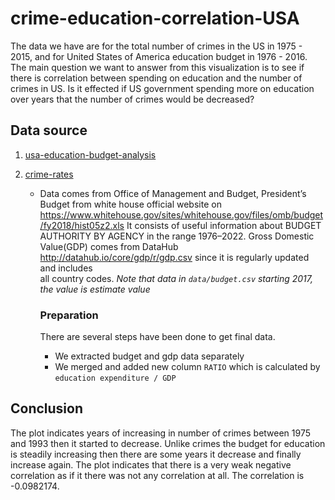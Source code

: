 # crime-education-correlation-USA


The data we have are for the total number of crimes in the US in 1975 - 2015, and for United States of America education budget in 1976 - 2016.
The main question we want to answer from this visualization is to see if there is correlation between spending on education and the number of crimes in US. Is it effected if US government spending more on education over years  that the number of crimes would be decreased?


## Data source

1. [usa-education-budget-analysis](https://www.kaggle.com/marshallproject/crime-rates)

2. [crime-rates](https://datahub.io/core/usa-education-budget-analysis#resource-data)
   - Data comes from Office of Management and Budget, President’s Budget from white house official website on     
     https://www.whitehouse.gov/sites/whitehouse.gov/files/omb/budget/fy2018/hist05z2.xls
     It consists of useful information about BUDGET AUTHORITY BY AGENCY in the range 1976–2022.
     Gross Domestic Value(GDP) comes from DataHub http://datahub.io/core/gdp/r/gdp.csv since it is regularly updated and includes                       
     all country codes.
     *Note that data in `data/budget.csv` starting 2017, the value is estimate value*
     ### Preparation

     There are several steps have been done to get final data.

     * We extracted budget and gdp data separately
     * We merged and added new column `RATIO` which is calculated by `education expenditure / GDP`


## Conclusion


The plot indicates years of increasing in number of crimes between 1975 and 1993 then it started to decrease. Unlike crimes the budget for education is steadily increasing then there are some years it decrease and finally increase again. The plot indicates that there is a very weak negative correlation as if it there was not any correlation at all. The correlation is -0.0982174.
